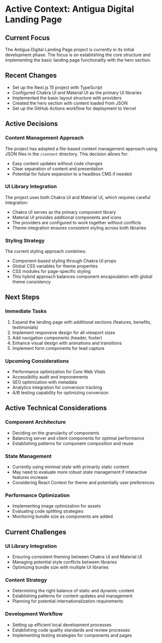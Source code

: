 # Active Context: Antigua Digital Landing Page

## Current Focus

The Antigua Digital Landing Page project is currently in its initial development phase. The focus is on establishing the core structure and implementing the basic landing page functionality with the hero section.

## Recent Changes

- Set up the Next.js 15 project with TypeScript
- Configured Chakra UI and Material UI as the primary UI libraries
- Implemented the basic layout structure with providers
- Created the hero section with content loaded from JSON
- Set up the GitHub Actions workflow for deployment to Vercel

## Active Decisions

### Content Management Approach

The project has adopted a file-based content management approach using JSON files in the `/content` directory. This decision allows for:

- Easy content updates without code changes
- Clear separation of content and presentation
- Potential for future expansion to a headless CMS if needed

### UI Library Integration

The project uses both Chakra UI and Material UI, which requires careful integration:

- Chakra UI serves as the primary component library
- Material UI provides additional components and icons
- The providers are configured to work together without conflicts
- Theme integration ensures consistent styling across both libraries

### Styling Strategy

The current styling approach combines:

- Component-based styling through Chakra UI props
- Global CSS variables for theme properties
- CSS modules for page-specific styling
- This hybrid approach balances component encapsulation with global theme consistency

## Next Steps

### Immediate Tasks

1. Expand the landing page with additional sections (features, benefits, testimonials)
2. Implement responsive design for all viewport sizes
3. Add navigation components (header, footer)
4. Enhance visual design with animations and transitions
5. Implement form components for lead capture

### Upcoming Considerations

- Performance optimization for Core Web Vitals
- Accessibility audit and improvements
- SEO optimization with metadata
- Analytics integration for conversion tracking
- A/B testing capability for optimizing conversion

## Active Technical Considerations

### Component Architecture

- Deciding on the granularity of components
- Balancing server and client components for optimal performance
- Establishing patterns for component composition and reuse

### State Management

- Currently using minimal state with primarily static content
- May need to evaluate more robust state management if interactive features increase
- Considering React Context for theme and potentially user preferences

### Performance Optimization

- Implementing image optimization for assets
- Evaluating code splitting strategies
- Monitoring bundle size as components are added

## Current Challenges

### UI Library Integration

- Ensuring consistent theming between Chakra UI and Material UI
- Managing potential style conflicts between libraries
- Optimizing bundle size with multiple UI libraries

### Content Strategy

- Determining the right balance of static and dynamic content
- Establishing patterns for content updates and management
- Planning for potential internationalization requirements

### Development Workflow

- Setting up efficient local development processes
- Establishing code quality standards and review processes
- Implementing testing strategies for components and pages
